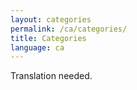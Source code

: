 ```yaml
---
layout: categories
permalink: /ca/categories/
title: Categories
language: ca
---
```


Translation needed.
